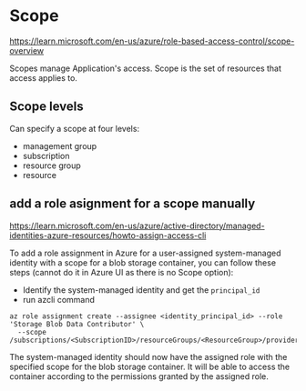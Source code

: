 # Scope

https://learn.microsoft.com/en-us/azure/role-based-access-control/scope-overview

Scopes manage Application's access. Scope is the set of resources that access applies to. 

## Scope levels
Can specify a scope at four levels: 
- management group
- subscription
- resource group
- resource

## add a role asignment for a scope manually
https://learn.microsoft.com/en-us/azure/active-directory/managed-identities-azure-resources/howto-assign-access-cli

To add a role assignment in Azure for a user-assigned system-managed identity with a scope for a blob storage container, 
you can follow these steps (cannot do it in Azure UI as there is no Scope option):
- Identify the system-managed identity and get the `principal_id`
- run azcli command
```
az role assignment create --assignee <identity_principal_id> --role 'Storage Blob Data Contributor' \
  --scope /subscriptions/<SubscriptionID>/resourceGroups/<ResourceGroup>/providers/Microsoft.Storage/storageAccounts/<StorageAcctount>
```

The system-managed identity should now have the assigned role with the specified scope for the blob storage container. It will be able to access the container according to the permissions granted by the assigned role.
